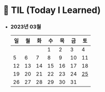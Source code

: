 # 📆 TIL (Today I Learned)

- ### 2023년 03월
  | 일  | 월  | 화  | 수  | 목  | 금  | 토                                                                                 |
  | --- | --- | --- | --- | --- | --- | ---------------------------------------------------------------------------------- |
  |     |     |     | 1   | 2   | 3   | 4                                                                                  |
  | 5   | 6   | 7   | 8   | 9   | 10  | 11                                                                                 |
  | 12  | 13  | 14  | 15  | 16  | 17  | 18                                                                                 |
  | 19  | 20  | 21  | 22  | 23  | 24  | [25](https://github.com/monsta-zo/Today-I-Learned/blob/main/2023/03/2023-03-25.md) |
  | 26  | 27  | 28  | 29  | 30  | 31  |                                                                                    |
